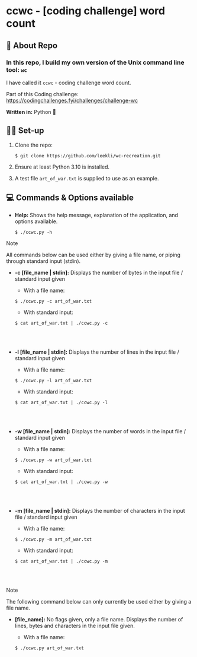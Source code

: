 # ccwc - [coding challenge] word count

## 🧐 About Repo

### In this repo, I build my own version of the Unix command line tool: `wc`

I have called it `ccwc` - coding challenge word count.

Part of this Coding challenge: https://codingchallenges.fyi/challenges/challenge-wc

**Written in:** Python 🐍

## 👨‍🏫 Set-up

1. Clone the repo:

   ```terminal
   $ git clone https://github.com/leekli/wc-recreation.git
   ```

2. Ensure at least Python 3.10 is installed.

3. A test file `art_of_war.txt` is supplied to use as an example.

## 💻 Commands & Options available

- **Help:** Shows the help message, explanation of the application, and options available.

  ```terminal
  $ ./ccwc.py -h
  ```

> [!NOTE]
> All commands below can be used either by giving a file name, or piping through standard input (stdin).

- **-c [file_name | stdin]:** Displays the number of bytes in the input file / standard input given

  - With a file name:

  ```terminal
  $ ./ccwc.py -c art_of_war.txt
  ```

  - With standard input:

  ```terminal
  $ cat art_of_war.txt | ./ccwc.py -c

  ```

<br></br>

- **-l [file_name | stdin]:** Displays the number of lines in the input file / standard input given

  - With a file name:

  ```terminal
  $ ./ccwc.py -l art_of_war.txt
  ```

  - With standard input:

  ```terminal
  $ cat art_of_war.txt | ./ccwc.py -l

  ```

  <br></br>

- **-w [file_name | stdin]:** Displays the number of words in the input file / standard input given

  - With a file name:

  ```terminal
  $ ./ccwc.py -w art_of_war.txt
  ```

  - With standard input:

  ```terminal
  $ cat art_of_war.txt | ./ccwc.py -w

  ```

  <br></br>

- **-m [file_name | stdin]:** Displays the number of characters in the input file / standard input given

  - With a file name:

  ```terminal
  $ ./ccwc.py -m art_of_war.txt
  ```

  - With standard input:

  ```terminal
  $ cat art_of_war.txt | ./ccwc.py -m

  ```

<br></br>

> [!NOTE]
> The following command below can only currently be used either by giving a file name.

- **[file_name]:** No flags given, only a file name. Displays the number of lines, bytes and characters in the input file given.

  - With a file name:

  ```terminal
  $ ./ccwc.py art_of_war.txt
  ```
